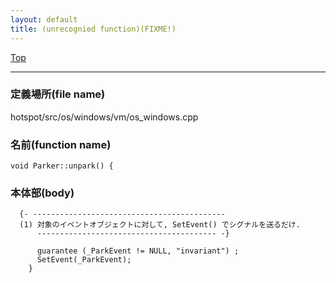 ```yaml
---
layout: default
title: (unrecognied function)(FIXME!)
---
```

[Top](../index.html)

--- 
### 定義場所(file name)
hotspot/src/os/windows/vm/os_windows.cpp

### 名前(function name)
```
void Parker::unpark() {
```

### 本体部(body)
```
  {- -------------------------------------------
  (1) 対象のイベントオブジェクトに対して, SetEvent() でシグナルを送るだけ.
      ---------------------------------------- -}

	  guarantee (_ParkEvent != NULL, "invariant") ;
	  SetEvent(_ParkEvent);
	}
	
```


